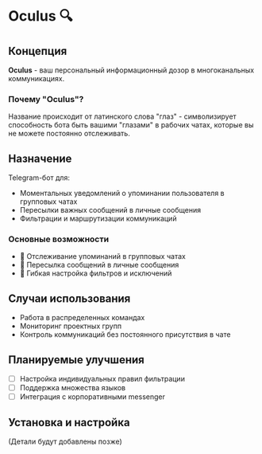 # Oculus 🔍

## Концепция

**Oculus** - ваш персональный информационный дозор в многоканальных коммуникациях.

### Почему "Oculus"?

Название происходит от латинского слова "глаз" - символизирует способность бота быть вашими "глазами" в рабочих чатах, которые вы не можете постоянно отслеживать.

## Назначение

Telegram-бот для:
- Моментальных уведомлений о упоминании пользователя в групповых чатах
- Пересылки важных сообщений в личные сообщения
- Фильтрации и маршрутизации коммуникаций

### Основные возможности

- 🔔 Отслеживание упоминаний в групповых чатах
- 📨 Пересылка сообщений в личные сообщения
- 🔧 Гибкая настройка фильтров и исключений

## Случаи использования

- Работа в распределенных командах
- Мониторинг проектных групп
- Контроль коммуникаций без постоянного присутствия в чате

## Планируемые улучшения

- [ ] Настройка индивидуальных правил фильтрации
- [ ] Поддержка множества языков
- [ ] Интеграция с корпоративными messenger

## Установка и настройка

(Детали будут добавлены позже)